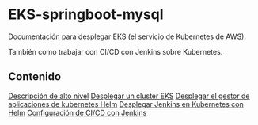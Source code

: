 # EKS-springboot-mysql

Documentación para desplegar EKS (el servicio de Kubernetes de AWS).

También como trabajar con CI/CD con Jenkins sobre Kubernetes.

## Contenido

[Descripción de alto nivel](docs/AltoNivel.md)
[Desplegar un cluster EKS](docs/DeployingCluster.md)
[Desplegar el gestor de aplicaciones de kubernetes Helm](docs/DeployingHelm.md)
[Desplegar Jenkins en Kubernetes con Helm](docs/DeployingJenkins.md)
[Configuración de CI/CD con Jenkins](docs/jenkins.md)
